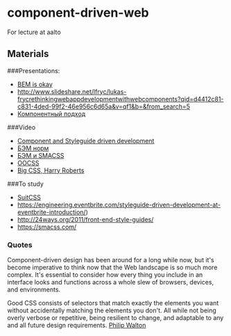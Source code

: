 # component-driven-web

For lecture at aalto

## Materials
###Presentations:
* [BEM is okay](http://pepelsbey.net/pres/bem-ok/en/)
* http://www.slideshare.net/lfryc/lukas-frycrethinkingwebappdevelopmentwithwebcomponents?qid=d4412c81-c831-4ded-99f2-46e956c6d65a&v=qf1&b=&from_search=5
* [Компонентный подход](http://www.slideshare.net/basisjs/ss-27142749)

###Video
* [Component and Styleguide driven development](http://vimeo.com/86928424)
* [БЭМ норм](https://www.youtube.com/watch?v=RM55tkWfHDc)
* [БЭМ и SMACSS](https://www.youtube.com/watch?v=vXW7w3ym8hg)
* [OOCSS](https://www.youtube.com/watch?v=GhX8iPcDSsI)
* [Big CSS, Harry Roberts](https://www.youtube.com/watch?v=R-BX4N8egEc)

###To study
* [SuitCSS](https://github.com/suitcss/suit)
* https://engineering.eventbrite.com/styleguide-driven-development-at-eventbrite-introduction/)
* http://24ways.org/2011/front-end-style-guides/
* https://smacss.com/

### Quotes

Component-driven design has been around for a long while now, but it's become imperative to think now that the Web landscape is so much more complex. It's essential to consider how every thing you include in an interface looks and functions across a whole slew of browsers, devices, and environments.


Good CSS consists of selectors that match exactly the elements you want without accidentally matching the elements you don't. All while not being overly verbose or repetitive, being resilient to change, and adaptable to any and all future design requirements. [Philip Walton](http://philipwalton.github.io/talks/2014-11-24/#11)
